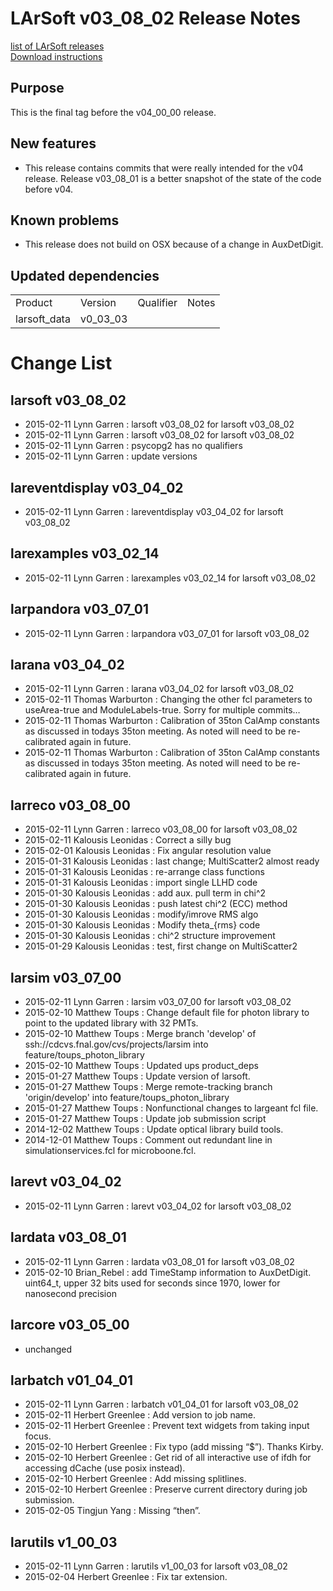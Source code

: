 # LArSoft v03_08_02 Release Notes



[list of LArSoft releases](LArSoft_release_list)  
[Download instructions](https://scisoft.fnal.gov/scisoft/bundles/larsoft/v03_08_02/larsoft-v03_08_02.html)

## Purpose

This is the final tag before the v04_00_00 release.

## New features

-   This release contains commits that were really intended for the v04 release. Release v03_08_01 is a better snapshot of the state of the code before v04.

## Known problems

-   This release does not build on OSX because of a change in AuxDetDigit.

## Updated dependencies

|              |          |           |       |
|--------------|----------|-----------|-------|
| Product      | Version  | Qualifier | Notes |
| larsoft_data | v0_03_03 |           |       |

# Change List

## larsoft v03_08_02

-   2015-02-11 Lynn Garren : larsoft v03_08_02 for larsoft v03_08_02
-   2015-02-11 Lynn Garren : larsoft v03_08_02 for larsoft v03_08_02
-   2015-02-11 Lynn Garren : psycopg2 has no qualifiers
-   2015-02-11 Lynn Garren : update versions

## lareventdisplay v03_04_02

-   2015-02-11 Lynn Garren : lareventdisplay v03_04_02 for larsoft v03_08_02

## larexamples v03_02_14

-   2015-02-11 Lynn Garren : larexamples v03_02_14 for larsoft v03_08_02

## larpandora v03_07_01

-   2015-02-11 Lynn Garren : larpandora v03_07_01 for larsoft v03_08_02

## larana v03_04_02

-   2015-02-11 Lynn Garren : larana v03_04_02 for larsoft v03_08_02
-   2015-02-11 Thomas Warburton : Changing the other fcl parameters to useArea-true and ModuleLabels-true. Sorry for multiple commits…
-   2015-02-11 Thomas Warburton : Calibration of 35ton CalAmp constants as discussed in todays 35ton meeting. As noted will need to be re-calibrated again in future.
-   2015-02-11 Thomas Warburton : Calibration of 35ton CalAmp constants as discussed in todays 35ton meeting. As noted will need to be re-calibrated again in future.

## larreco v03_08_00

-   2015-02-11 Lynn Garren : larreco v03_08_00 for larsoft v03_08_02
-   2015-02-11 Kalousis Leonidas : Correct a silly bug
-   2015-02-01 Kalousis Leonidas : Fix angular resolution value
-   2015-01-31 Kalousis Leonidas : last change; MultiScatter2 almost ready
-   2015-01-31 Kalousis Leonidas : re-arrange class functions
-   2015-01-31 Kalousis Leonidas : import single LLHD code
-   2015-01-30 Kalousis Leonidas : add aux. pull term in chi^2
-   2015-01-30 Kalousis Leonidas : push latest chi^2 (ECC) method
-   2015-01-30 Kalousis Leonidas : modify/imrove RMS algo
-   2015-01-30 Kalousis Leonidas : Modify theta_{rms} code
-   2015-01-30 Kalousis Leonidas : chi^2 structure improvement
-   2015-01-29 Kalousis Leonidas : test, first change on MultiScatter2

## larsim v03_07_00

-   2015-02-11 Lynn Garren : larsim v03_07_00 for larsoft v03_08_02
-   2015-02-10 Matthew Toups : Change default file for photon library to point to the updated library with 32 PMTs.
-   2015-02-10 Matthew Toups : Merge branch 'develop' of ssh://cdcvs.fnal.gov/cvs/projects/larsim into feature/toups_photon_library
-   2015-02-10 Matthew Toups : Updated ups product_deps
-   2015-01-27 Matthew Toups : Update version of larsoft.
-   2015-01-27 Matthew Toups : Merge remote-tracking branch 'origin/develop' into feature/toups_photon_library
-   2015-01-27 Matthew Toups : Nonfunctional changes to largeant fcl file.
-   2015-01-27 Matthew Toups : Update job submission script
-   2014-12-02 Matthew Toups : Update optical library build tools.
-   2014-12-01 Matthew Toups : Comment out redundant line in simulationservices.fcl for microboone.fcl.

## larevt v03_04_02

-   2015-02-11 Lynn Garren : larevt v03_04_02 for larsoft v03_08_02

## lardata v03_08_01

-   2015-02-11 Lynn Garren : lardata v03_08_01 for larsoft v03_08_02
-   2015-02-10 Brian_Rebel : add TimeStamp information to AuxDetDigit. uint64_t, upper 32 bits used for seconds since 1970, lower for nanosecond precision

## larcore v03_05_00

-   unchanged

## larbatch v01_04_01

-   2015-02-11 Lynn Garren : larbatch v01_04_01 for larsoft v03_08_02
-   2015-02-11 Herbert Greenlee : Add version to job name.
-   2015-02-11 Herbert Greenlee : Prevent text widgets from taking input focus.
-   2015-02-10 Herbert Greenlee : Fix typo (add missing “$”). Thanks Kirby.
-   2015-02-10 Herbert Greenlee : Get rid of all interactive use of ifdh for accessing dCache (use posix instead).
-   2015-02-10 Herbert Greenlee : Add missing splitlines.
-   2015-02-10 Herbert Greenlee : Preserve current directory during job submission.
-   2015-02-05 Tingjun Yang : Missing “then”.

## larutils v1_00_03

-   2015-02-11 Lynn Garren : larutils v1_00_03 for larsoft v03_08_02
-   2015-02-04 Herbert Greenlee : Fix tar extension.
